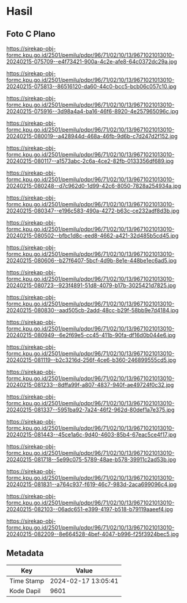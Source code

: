 # Hasil

## Foto C Plano

https://sirekap-obj-formc.kpu.go.id/2501/pemilu/pdpr/96/71/02/10/13/9671021013010-20240215-075709--e4f73421-900a-4c2e-afe8-64c0372dc29a.jpg

https://sirekap-obj-formc.kpu.go.id/2501/pemilu/pdpr/96/71/02/10/13/9671021013010-20240215-075813--86516120-da60-44c0-bcc5-bcb06c057c10.jpg

https://sirekap-obj-formc.kpu.go.id/2501/pemilu/pdpr/96/71/02/10/13/9671021013010-20240215-075916--3d98a4a4-ba16-46f6-8920-4e257965096c.jpg

https://sirekap-obj-formc.kpu.go.id/2501/pemilu/pdpr/96/71/02/10/13/9671021013010-20240215-080019--a428944d-468a-46fb-9d6b-c7d247d2f152.jpg

https://sirekap-obj-formc.kpu.go.id/2501/pemilu/pdpr/96/71/02/10/13/9671021013010-20240215-080117--a1573abc-2c6a-4ce2-82fb-0133356df689.jpg

https://sirekap-obj-formc.kpu.go.id/2501/pemilu/pdpr/96/71/02/10/13/9671021013010-20240215-080248--d7c962d0-1d99-42c6-8050-7828a254934a.jpg

https://sirekap-obj-formc.kpu.go.id/2501/pemilu/pdpr/96/71/02/10/13/9671021013010-20240215-080347--e196c583-490a-4272-b63c-ce232adf8d3b.jpg

https://sirekap-obj-formc.kpu.go.id/2501/pemilu/pdpr/96/71/02/10/13/9671021013010-20240215-080502--bfbc1d8c-eed8-4662-a421-32d485b5cd45.jpg

https://sirekap-obj-formc.kpu.go.id/2501/pemilu/pdpr/96/71/02/10/13/9671021013010-20240215-080606--b27f6407-5bcf-4d9b-8e1e-448be1ec6ad5.jpg

https://sirekap-obj-formc.kpu.go.id/2501/pemilu/pdpr/96/71/02/10/13/9671021013010-20240215-080723--923f4891-51d8-4079-b17b-3025421d7825.jpg

https://sirekap-obj-formc.kpu.go.id/2501/pemilu/pdpr/96/71/02/10/13/9671021013010-20240215-080830--aad505cb-2add-48cc-b29f-58bb9e7d4184.jpg

https://sirekap-obj-formc.kpu.go.id/2501/pemilu/pdpr/96/71/02/10/13/9671021013010-20240215-080949--6e2f69e5-cc45-411b-90fa-df16d0b044e6.jpg

https://sirekap-obj-formc.kpu.go.id/2501/pemilu/pdpr/96/71/02/10/13/9671021013010-20240215-081119--b2c3216d-256f-4ce6-b360-246899555cd5.jpg

https://sirekap-obj-formc.kpu.go.id/2501/pemilu/pdpr/96/71/02/10/13/9671021013010-20240215-081233--8dffa99f-a807-4837-940f-ae49724f0c32.jpg

https://sirekap-obj-formc.kpu.go.id/2501/pemilu/pdpr/96/71/02/10/13/9671021013010-20240215-081337--5951ba92-7a24-46f2-962d-80def1a7e375.jpg

https://sirekap-obj-formc.kpu.go.id/2501/pemilu/pdpr/96/71/02/10/13/9671021013010-20240215-081443--45ce1a6c-9d40-4603-85b4-67eac5ce4f17.jpg

https://sirekap-obj-formc.kpu.go.id/2501/pemilu/pdpr/96/71/02/10/13/9671021013010-20240215-081718--5e99c075-5789-48ae-b578-39911c2ad53b.jpg

https://sirekap-obj-formc.kpu.go.id/2501/pemilu/pdpr/96/71/02/10/13/9671021013010-20240215-081831--a764c937-f619-46c7-983d-2aca699096c4.jpg

https://sirekap-obj-formc.kpu.go.id/2501/pemilu/pdpr/96/71/02/10/13/9671021013010-20240215-082103--06adc651-e399-4197-b518-b79119aaeef4.jpg

https://sirekap-obj-formc.kpu.go.id/2501/pemilu/pdpr/96/71/02/10/13/9671021013010-20240215-082209--8e664528-4bef-4047-b996-f25f3924bec5.jpg


## Metadata

| Key        | Value               |
| ---------- | ------------------- |
| Time Stamp | 2024-02-17 13:05:41 |
| Kode Dapil | 9601                |



